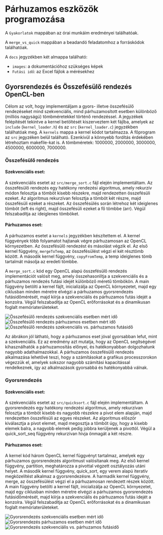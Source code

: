 # Párhuzamos eszközök programozása

A `Gyakorlatok` mappában az órai munkáim eredményei találhatóak.

A `merge_vs_quick` mappában a beadandó feladatomhoz a forráskódok találhatóak.

A `docs` jegyzékben két almappa található:
- `images`: a dokumentációhoz szükséges képek
- `Futási idő`: az Excel fájlok a mérésekhez

## Gyorsrendezés és Összefésülő rendezés OpenCL-ben

Célom az volt, hogy implementáljam a gyors- illetve összefésülő rendezéseket mind szekvenciális, mind párhuzamosított esetben különböző (milliós nagyságú) tömbméretekkel történő rendezéssel. A jegyzékek felépítését tekintve a kernel betöltését kiszerveztem két fájlba, amelyek az `include` (`kernel_loader.h`) és az `src` (`kernel_loader.c`) jegyzékben találhatóak meg. A `kernels` mappa a kernel kódot tartalmazza. A főprogram az `src` jegyzéken belül található. Ezenkívül a könnyebb fordítás érdekében létrehoztam makefile-kat is. A tömbméretek: 1000000, 2000000, 3000000, 4500000, 6000000, 7000000.

### Összefésülő rendezés

#### Szekvenciális eset:

A szekvenciális esetet az `src/merge_sort.c` fájl elején implementáltam. Az összefésülő rendezés egy hatékony rendezési algoritmus, amely rekurzív módon felosztja a tömböt kisebb részekre, majd rendezetten összefésüli ezeket. Az algoritmus rekurzívan felosztja a tömböt két részre, majd összefésüli ezeket a részeket. Az összefésülés során létrehoz két ideiglenes tömböt (left és right), majd összefésüli ezeket a fő tömbbe (arr). Végül felszabadítja az ideiglenes tömböket.

#### Párhuzamos eset:

A párhuzamos esetet a `kernels` jegyzékben készítettem el. A kernel függvények több folyamatot hajtanak végre párhuzamosan az OpenCL környezetben. Az összefésülő rendezést és másolást végzik el. Az első kernel függvény, `mergeToTemp`, az összefésülést végzi el két résztömb között. A második kernel függvény, `copyFromTemp`, a temp ideiglenes tömb tartalmát másolja az eredeti tömbbe. 

A `merge_sort.c` kód egy OpenCL alapú összefésülő rendezés implementációt valósít meg, amely összehasonlítja a szekvenciális és a párhuzamos rendezés futási idejét különböző méretű tömbökön. A main függvény betölti a kernel fájlt, inicializálja az OpenCL környezetet, majd egy ciklusban minden méretre elvégzi a párhuzamos gyorsrendezés futásidőmérését, majd kiírja a szekvenciális és párhuzamos futás idejét a konzolra. Végül felszabadítja az OpenCL erőforrásokat és a dinamikusan foglalt memóriaterületeket.

![Összefésülő rendezés szekvenciális esetben mért idő](docs/images/mergesort_seq.PNG) 
![Összefésülő rendezés párhuzamos esetben mért idő](docs/images/mergesort_parallel.PNG) 
![Összefésülő rendezés szekvenciális vs. párhuzamos futásidő](docs/images/mergesort_seq_vs_parallel.PNG) 

Az ábrákon jól látható, hogy a párhuzamos eset jóval gyorsabban lefut, mint a szekvenciális. Ez az eredmény azt mutatja, hogy az OpenCL segítségével kihasználhatók a párhuzamosítás előnyei, és hatékonyabban dolgozhatunk nagyobb adathalmazokkal. A párhuzamos összefésülő rendezés alkalmazása lehetővé teszi, hogy a számításokat a grafikus processzorokon végezzük el, amelyek sokszor nagyobb számítási kapacitással rendelkeznek, így az alkalmazások gyorsabbá és hatékonyabbá válnak. 

### Gyorsrendezés

#### Szekvenciális eset:

A szekvenciális esetet az `src/quicksort.c` fájl elején implementáltam. A gyorsrendezés egy hatékony rendezési algoritmus, amely rekurzívan felosztja a tömböt kisebb és nagyobb részekre a pivot elem alapján, majd rendezetten összefésüli az egyes részeket. Az algoritmus először kiválasztja a pivot elemet, majd megosztja a tömböt úgy, hogy a kisebb elemek balra, a nagyobb elemek pedig jobbra kerüljenek a pivottól. Végül a quick_sort_seq függvény rekurzívan hívja önmagát a két részre.

#### Párhuzamos eset:

A kernel kód három OpenCL kernel függvényt tartalmaz, amelyek egy párhuzamos gyorsrendezés algoritmust valósítanak meg. Az első kernel függvény, partition, meghatározza a pivottal végzett osztályozás utáni helyet. A második kernel függvény, quick_sort, egy verem alapú iteratív megközelítést alkalmaz a gyorsrendezésre. A harmadik kernel függvény, merge, az összefésülést végzi el a párhuzamosan rendezett részek között. A main függvény betölti a kernel fájlt, inicializálja az OpenCL környezetet, majd egy ciklusban minden méretre elvégzi a párhuzamos gyorsrendezés futásidőmérését, majd kiírja a szekvenciális és párhuzamos futás idejét a konzolra. Végül felszabadítja az OpenCL erőforrásokat és a dinamikusan foglalt memóriaterületeket.

![Gyorsrendezés szekvenciális esetben mért idő](docs/images/quicksort_seq.PNG) 
![Gyorsrendezés párhuzamos esetben mért idő](docs/images/quicksort_parallel.PNG) 
![Gyorsrendezés szekvenciális vs. párhuzamos futásidő](docs/images/quicksort_seq_vs_parallel.PNG)
